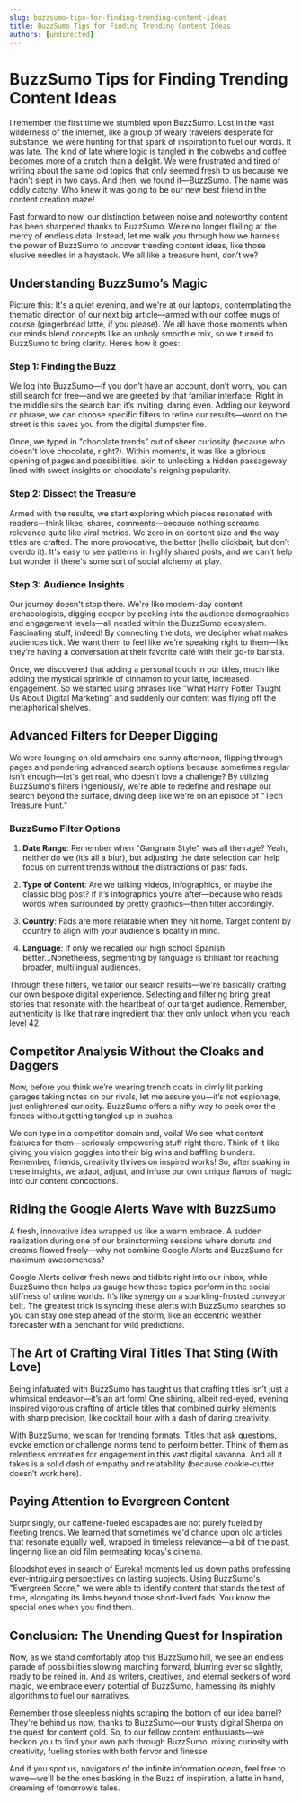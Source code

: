 ```yaml
---
slug: buzzsumo-tips-for-finding-trending-content-ideas
title: BuzzSumo Tips for Finding Trending Content Ideas
authors: [undirected]
---
```



# BuzzSumo Tips for Finding Trending Content Ideas

I remember the first time we stumbled upon BuzzSumo. Lost in the vast wilderness of the internet, like a group of weary travelers desperate for substance, we were hunting for that spark of inspiration to fuel our words. It was late. The kind of late where logic is tangled in the cobwebs and coffee becomes more of a crutch than a delight. We were frustrated and tired of writing about the same old topics that only seemed fresh to us because we hadn't slept in two days. And then, we found it—BuzzSumo. The name was oddly catchy. Who knew it was going to be our new best friend in the content creation maze!

Fast forward to now, our distinction between noise and noteworthy content has been sharpened thanks to BuzzSumo. We’re no longer flailing at the mercy of endless data. Instead, let me walk you through how we harness the power of BuzzSumo to uncover trending content ideas, like those elusive needles in a haystack. We all like a treasure hunt, don’t we?

## Understanding BuzzSumo’s Magic

Picture this: It's a quiet evening, and we're at our laptops, contemplating the thematic direction of our next big article—armed with our coffee mugs of course (gingerbread latte, if you please). We all have those moments when our minds blend concepts like an unholy smoothie mix, so we turned to BuzzSumo to bring clarity. Here’s how it goes:

### Step 1: Finding the Buzz

We log into BuzzSumo—if you don’t have an account, don’t worry, you can still search for free—and we are greeted by that familiar interface. Right in the middle sits the search bar; it’s inviting, daring even. Adding our keyword or phrase, we can choose specific filters to refine our results—word on the street is this saves you from the digital dumpster fire.

Once, we typed in "chocolate trends" out of sheer curiosity (because who doesn't love chocolate, right?). Within moments, it was like a glorious opening of pages and possibilities, akin to unlocking a hidden passageway lined with sweet insights on chocolate's reigning popularity.

### Step 2: Dissect the Treasure

Armed with the results, we start exploring which pieces resonated with readers—think likes, shares, comments—because nothing screams relevance quite like viral metrics. We zero in on content size and the way titles are crafted. The more provocative, the better (hello clickbait, but don’t overdo it). It's easy to see patterns in highly shared posts, and we can't help but wonder if there's some sort of social alchemy at play.

### Step 3: Audience Insights

Our journey doesn't stop there. We're like modern-day content archaeologists, digging deeper by peeking into the audience demographics and engagement levels—all nestled within the BuzzSumo ecosystem. Fascinating stuff, indeed! By connecting the dots, we decipher what makes audiences tick. We want them to feel like we’re speaking right to them—like they’re having a conversation at their favorite café with their go-to barista.

Once, we discovered that adding a personal touch in our titles, much like adding the mystical sprinkle of cinnamon to your latte, increased engagement. So we started using phrases like “What Harry Potter Taught Us About Digital Marketing” and suddenly our content was flying off the metaphorical shelves. 

## Advanced Filters for Deeper Digging

We were lounging on old armchairs one sunny afternoon, flipping through pages and pondering advanced search options because sometimes regular isn't enough—let's get real, who doesn't love a challenge? By utilizing BuzzSumo's filters ingeniously, we're able to redefine and reshape our search beyond the surface, diving deep like we're on an episode of "Tech Treasure Hunt."

### BuzzSumo Filter Options

1. **Date Range**: Remember when "Gangnam Style" was all the rage? Yeah, neither do we (it’s all a blur), but adjusting the date selection can help focus on current trends without the distractions of past fads.
   
2. **Type of Content**: Are we talking videos, infographics, or maybe the classic blog post? If it’s infographics you’re after—because who reads words when surrounded by pretty graphics—then filter accordingly.  
   
3. **Country**: Fads are more relatable when they hit home. Target content by country to align with your audience's locality in mind.  

4. **Language**: If only we recalled our high school Spanish better...Nonetheless, segmenting by language is brilliant for reaching broader, multilingual audiences.

Through these filters, we tailor our search results—we're basically crafting our own bespoke digital experience. Selecting and filtering bring great stories that resonate with the heartbeat of our target audience. Remember, authenticity is like that rare ingredient that they only unlock when you reach level 42.

## Competitor Analysis Without the Cloaks and Daggers

Now, before you think we’re wearing trench coats in dimly lit parking garages taking notes on our rivals, let me assure you—it’s not espionage, just enlightened curiosity. BuzzSumo offers a nifty way to peek over the fences without getting tangled up in bushes.

We can type in a competitor domain and, voila! We see what content features for them—seriously empowering stuff right there. Think of it like giving you vision goggles into their big wins and baffling blunders. Remember, friends, creativity thrives on inspired works! So, after soaking in these insights, we adapt, adjust, and infuse our own unique flavors of magic into our content concoctions.

## Riding the Google Alerts Wave with BuzzSumo

A fresh, innovative idea wrapped us like a warm embrace. A sudden realization during one of our brainstorming sessions where donuts and dreams flowed freely—why not combine Google Alerts and BuzzSumo for maximum awesomeness?

Google Alerts deliver fresh news and tidbits right into our inbox, while BuzzSumo then helps us gauge how these topics perform in the social stiffness of online worlds. It’s like synergy on a sparkling-frosted conveyor belt. The greatest trick is syncing these alerts with BuzzSumo searches so you can stay one step ahead of the storm, like an eccentric weather forecaster with a penchant for wild predictions.

## The Art of Crafting Viral Titles That Sting (With Love)

Being infatuated with BuzzSumo has taught us that crafting titles isn’t just a whimsical endeavor—it’s an art form! One shining, albeit red-eyed, evening inspired vigorous crafting of article titles that combined quirky elements with sharp precision, like cocktail hour with a dash of daring creativity.

With BuzzSumo, we scan for trending formats. Titles that ask questions, evoke emotion or challenge norms tend to perform better. Think of them as relentless entreaties for engagement in this vast digital savanna. And all it takes is a solid dash of empathy and relatability (because cookie-cutter doesn’t work here).

## Paying Attention to Evergreen Content

Surprisingly, our caffeine-fueled escapades are not purely fueled by fleeting trends. We learned that sometimes we'd chance upon old articles that resonate equally well, wrapped in timeless relevance—a bit of the past, lingering like an old film permeating today's cinema.

Bloodshot eyes in search of Eureka! moments led us down paths professing ever-intriguing perspectives on lasting subjects. Using BuzzSumo's "Evergreen Score," we were able to identify content that stands the test of time, elongating its limbs beyond those short-lived fads. You know the special ones when you find them.

## Conclusion: The Unending Quest for Inspiration 

Now, as we stand comfortably atop this BuzzSumo hill, we see an endless parade of possibilities slowing marching forward, blurring ever so slightly, ready to be reined in. And as writers, creatives, and eternal seekers of word magic, we embrace every potential of BuzzSumo, harnessing its mighty algorithms to fuel our narratives.

Remember those sleepless nights scraping the bottom of our idea barrel? They're behind us now, thanks to BuzzSumo—our trusty digital Sherpa on the quest for content gold. So, to our fellow content enthusiasts—we beckon you to find your own path through BuzzSumo, mixing curiosity with creativity, fueling stories with both fervor and finesse.

And if you spot us, navigators of the infinite information ocean, feel free to wave—we'll be the ones basking in the Buzz of inspiration, a latte in hand, dreaming of tomorrow’s tales.